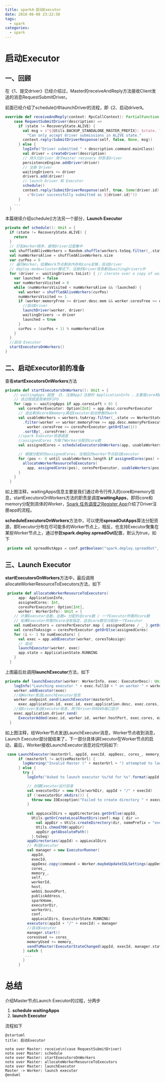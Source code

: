 ```yaml
---
title: spark4-启动Executor
date: 2018-06-08 23:22:58
tags: 
  - spark
categories:
  - spark
---
```


# 启动Executor

## 一、回顾

在《1、提交driver》已经介绍过，Master的receiveAndReply方法接收Client发送的消息RequestSubmitDriver。

前面已经介绍了schedule()中launchDriver的流程，即《2、启动driver》。

```scala
override def receiveAndReply(context: RpcCallContext): PartialFunction[Any, Unit] = {
    case RequestSubmitDriver(description) =>
      if (state != RecoveryState.ALIVE) {
        val msg = s"${Utils.BACKUP_STANDALONE_MASTER_PREFIX}: $state. " +
          "Can only accept driver submissions in ALIVE state."
        context.reply(SubmitDriverResponse(self, false, None, msg))
      } else {
        logInfo("Driver submitted " + description.command.mainClass)
        val driver = createDriver(description)
        // 持久化Driver 用于master recovery 时恢复Driver
        persistenceEngine.addDriver(driver)
        // 注册 Driver
        waitingDrivers += driver
        drivers.add(driver)
        // launch Driver 和 Executor
        schedule()
        context.reply(SubmitDriverResponse(self, true, Some(driver.id),
          s"Driver successfully submitted as ${driver.id}"))
      }
    ...
  }
```

本篇继续介绍schedule()方法另一个部分，**Launch Executor**

```scala
private def schedule(): Unit = {
  if (state != RecoveryState.ALIVE) {
    return
  }
  // 打乱Worker顺序，避免Driver过度集中
  val shuffledAliveWorkers = Random.shuffle(workers.toSeq.filter(_.state == WorkerState.ALIVE))
  val numWorkersAlive = shuffledAliveWorkers.size
  var curPos = 0
  // 遍历Worker。如果Work节点剩余内存和core足够，启动Driver
  // deploy-mode=cluster模式下，注册的Driver信息都在waitingDrivers中
  for (driver <- waitingDrivers.toList) { // iterate over a copy of waitingDrivers
    var launched = false
    var numWorkersVisited = 0
    while (numWorkersVisited < numWorkersAlive && !launched) {
      val worker = shuffledAliveWorkers(curPos)
      numWorkersVisited += 1
      if (worker.memoryFree >= driver.desc.mem && worker.coresFree >= driver.desc.cores) {
        //启动Driver  
        launchDriver(worker, driver)
        waitingDrivers -= driver
        launched = true
      }
      curPos = (curPos + 1) % numWorkersAlive
    }
  }
  //启动 Executor
  startExecutorsOnWorkers()
}
```

## 二、启动Executor前的准备

查看**startExecutorsOnWorkers**方法 

```scala
private def startExecutorsOnWorkers(): Unit = {
    // waitingApps 就是 《3、注册App》注册的 ApplicationInfo ，主要是core和memory
    // 该过程就是简单的FIFO
    for (app <- waitingApps if app.coresLeft > 0) {
      val coresPerExecutor: Option[Int] = app.desc.coresPerExecutor
      // 选出剩余core和memory满足Executor启动参数的work
      val usableWorkers = workers.toArray.filter(_.state == WorkerState.ALIVE)
        .filter(worker => worker.memoryFree >= app.desc.memoryPerExecutorMB &&
          worker.coresFree >= coresPerExecutor.getOrElse(1))
        .sortBy(_.coresFree).reverse
      //spark Executor资源调度
      //assignedCores 为每个Worker分配的core数
      val assignedCores = scheduleExecutorsOnWorkers(app, usableWorkers, spreadOutApps)

      // 根据分配好的assignedCores，在相应的worker节点启动Executor
      for (pos <- 0 until usableWorkers.length if assignedCores(pos) > 0) {
        allocateWorkerResourceToExecutors(
          app, assignedCores(pos), coresPerExecutor, usableWorkers(pos))
      }
    }
  }
```

如上图注释，waitingApps信息主要是我们通过命令行传入的core和memory信息，startExecutorsOnWorkers方法的职责是调度**waitingApps**，即将core和memory分配到具体的Worker，[Spark 任务调度之Register App](http://blog.csdn.net/u011564172/article/details/69062339)介绍了Driver注册app的流程。 

**scheduleExecutorsOnWorkers**方法中，可以使用**spreadOutApps**算法分配资源，即Executor分布在尽可能多的Worker节点上，相反，也支持Executor聚集在某些Worker节点上，通过参数**spark.deploy.spreadOut**配置，默认为true，如下 

```scala
 private val spreadOutApps = conf.getBoolean("spark.deploy.spreadOut", true)
```

## 三、Launch Executor

**startExecutorsOnWorkers**方法中，最后调用allocateWorkerResourceToExecutors方法，如下 

```scala
 private def allocateWorkerResourceToExecutors(
      app: ApplicationInfo,
      assignedCores: Int,
      coresPerExecutor: Option[Int],
      worker: WorkerInfo): Unit = {
    // 计算Executor总数，总数= 分配的总core数 / 一个Executor所需的core数
    // 如果Executor所需的core没有指定，这总core数仅分配给一个Executor
    val numExecutors = coresPerExecutor.map { assignedCores / _ }.getOrElse(1)
    val coresToAssign = coresPerExecutor.getOrElse(assignedCores)
    for (i <- 1 to numExecutors) {
      val exec = app.addExecutor(worker, coresToAssign)
      // 启动
      launchExecutor(worker, exec)
      app.state = ApplicationState.RUNNING
    }
  }
```

上图最后处调用**launchExecutor**方法，如下 

```scala
private def launchExecutor(worker: WorkerInfo, exec: ExecutorDesc): Unit = {
    logInfo("Launching executor " + exec.fullId + " on worker " + worker.id)
    worker.addExecutor(exec)
    //给Worker发送LaunchExecutor信息
    worker.endpoint.send(LaunchExecutor(masterUrl,
      exec.application.id, exec.id, exec.application.desc, exec.cores, exec.memory))
    //给Driver发送Executor信息，用于Driver的4040端口显示
    exec.application.driver.send(
      ExecutorAdded(exec.id, worker.id, worker.hostPort, exec.cores, exec.memory))
  }
```

如上图注释，给Worker节点发送LaunchExecutor消息，Worker节点收到消息，Launch Executor部分就结束了，下一部分具体讲Executor在Worker节点的启动，最后，Worker接收LaunchExecutor消息对应代码如下:

```scala
 case LaunchExecutor(masterUrl, appId, execId, appDesc, cores_, memory_) =>
      if (masterUrl != activeMasterUrl) {
        logWarning("Invalid Master (" + masterUrl + ") attempted to launch executor.")
      } else {
        try {
          logInfo("Asked to launch executor %s/%d for %s".format(appId, execId, appDesc.name))

          // 创建Executor运行目录
          val executorDir = new File(workDir, appId + "/" + execId)
          if (!executorDir.mkdirs()) {
            throw new IOException("Failed to create directory " + executorDir)
          }
            
          val appLocalDirs = appDirectories.getOrElse(appId,
            Utils.getOrCreateLocalRootDirs(conf).map { dir =>
              val appDir = Utils.createDirectory(dir, namePrefix = "executor")
              Utils.chmod700(appDir)
              appDir.getAbsolutePath()
            }.toSeq)
          appDirectories(appId) = appLocalDirs
          // 构造Executor
          val manager = new ExecutorRunner(
            appId,
            execId,
            appDesc.copy(command = Worker.maybeUpdateSSLSettings(appDesc.command, conf)),
            cores_,
            memory_,
            self,
            workerId,
            host,
            webUi.boundPort,
            publicAddress,
            sparkHome,
            executorDir,
            workerUri,
            conf,
            appLocalDirs, ExecutorState.RUNNING)
          executors(appId + "/" + execId) = manager
          //启动Executor
          manager.start()
          coresUsed += cores_
          memoryUsed += memory_
          sendToMaster(ExecutorStateChanged(appId, execId, manager.state, None, None))
        } catch {
         ...
        }
      }
```



# 总结

介绍Master节点Launch Executor的过程，分两步

1. **schedule waitingApps**
2. **launch Executor**

流程如下 

```puml
@startuml
title: 启动Executor

note over Master: receive\n(case RequestSubmitDriver)
note over Master: schedule
note over Master: startExecutorsOnWorkers
note over Master: allocateWorkerResourceToExecutors
note over Master: launchExecutor
Master -> Worker: launch executor
@enduml
```